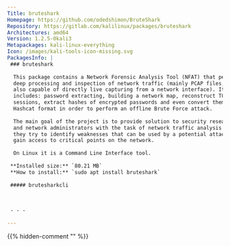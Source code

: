 ```yaml
---
Title: bruteshark
Homepage: https://github.com/odedshimon/BruteShark
Repository: https://gitlab.com/kalilinux/packages/bruteshark
Architectures: amd64
Version: 1.2.5-0kali3
Metapackages: kali-linux-everything 
Icon: /images/kali-tools-icon-missing.svg
PackagesInfo: |
 ### bruteshark
 
  This package contains a Network Forensic Analysis Tool (NFAT) that performs
  deep processing and inspection of network traffic (mainly PCAP files, but it
  also capable of directly live capturing from a network interface). It
  includes: password extracting, building a network map, reconstruct TCP
  sessions, extract hashes of encrypted passwords and even convert them to a
  Hashcat format in order to perform an offline Brute Force attack.
   
  The main goal of the project is to provide solution to security researchers
  and network administrators with the task of network traffic analysis while
  they try to identify weaknesses that can be used by a potential attacker to
  gain access to critical points on the network.
   
  On Linux it is a Command Line Interface tool.
 
 **Installed size:** `80.21 MB`  
 **How to install:** `sudo apt install bruteshark`  
 
 ##### brutesharkcli
 
 
 
 - - -
 
---
```

{{% hidden-comment "<!--Do not edit anything above this line-->" %}}
